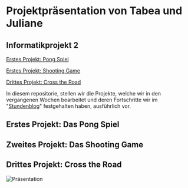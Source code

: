 # Projektpräsentation von Tabea und Juliane

## Informatikprojekt 2


[Erstes Projekt: Pong Spiel](#1)

[Erstes Projekt: Shooting Game](#2)

[Drittes Projekt: Cross the Road](#3)

In diesem repositorie, stellen wir die Projekte, welche wir in den vergangenen Wochen bearbeitet und deren Fortschritte wir im "<a href="https://github.com/Tabea000/2.Informatikprojekt-Stundenblog-">Stundenblog</a>" festgehalten haben, ausführlich vor.


## <a name="1"></a>Erstes Projekt: Das Pong Spiel
## <a name="2"></a>Zweites Projekt: Das Shooting Game
## <a name="3"></a>Drittes Projekt: Cross the Road

![Präsentation](https://raw.githubusercontent.com/Tabea000/2.Informatikprojekt-Stundenblog-/master/Bildverzeichnis/CtR%201_Pr%C3%A4stentation.png?raw=true "Präsentation")
